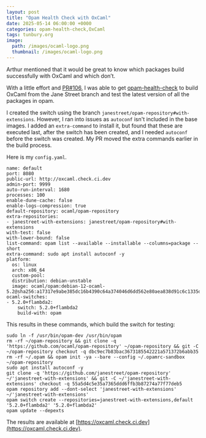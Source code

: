 ```yaml
---
layout: post
title: "Opam Health Check with OxCaml"
date: 2025-05-14 06:00:00 +0000
categories: opam-health-check,OxCaml
tags: tunbury.org
image:
  path: /images/ocaml-logo.png
  thumbnail: /images/ocaml-logo.png
---
```


Arthur mentioned that it would be great to know which packages build successfully with OxCaml and which don’t.

With a little effort and [PR#106](https://github.com/ocurrent/opam-health-check/pull/106), I was able to get [opam-health-check](https://github.com/ocurrent/opam-health-check) to build OxCaml from the Jane Street branch and test the latest version of all the packages in opam.

I created the switch using the branch `janestreet/opam-repository#with-extensions`. However, I ran into issues as `autoconf` isn't included in the base images. I added an `extra-command` to install it, but found that these are executed last, after the switch has been created, and I needed `autoconf` before the switch was created. My PR moved the extra commands earlier in the build process.

Here is my `config.yaml`.

```
name: default
port: 8080
public-url: http://oxcaml.check.ci.dev
admin-port: 9999
auto-run-interval: 1680
processes: 100
enable-dune-cache: false
enable-logs-compression: true
default-repository: ocaml/opam-repository
extra-repositories:
- janestreet-with-extensions: janestreet/opam-repository#with-extensions
with-test: false
with-lower-bound: false
list-command: opam list --available --installable --columns=package --short
extra-command: sudo apt install autoconf -y
platform:
  os: linux
  arch: x86_64
  custom-pool:
  distribution: debian-unstable
  image: ocaml/opam:debian-12-ocaml-5.2@sha256:a17317e9abe385dc16b4390c64a374046d6dd562e80aea838d91c6c1335da357
ocaml-switches:
- 5.2.0+flambda2:
    switch: 5.2.0+flambda2
    build-with: opam
```

This results in these commands, which build the switch for testing:

```
sudo ln -f /usr/bin/opam-dev /usr/bin/opam
rm -rf ~/opam-repository && git clone -q 'https://github.com/ocaml/opam-repository' ~/opam-repository && git -C ~/opam-repository checkout -q dbc9ec7b83bac3673185542221a571372b6abb35
rm -rf ~/.opam && opam init -ya --bare --config ~/.opamrc-sandbox ~/opam-repository
sudo apt install autoconf -y
git clone -q 'https://github.com/janestreet/opam-repository'  ~/'janestreet-with-extensions' && git -C ~/'janestreet-with-extensions' checkout -q 55a5d4c5e35a7365ddd6ffb3b87274a77f77deb5
opam repository add --dont-select 'janestreet-with-extensions' ~/'janestreet-with-extensions'
opam switch create --repositories=janestreet-with-extensions,default '5.2.0+flambda2' '5.2.0+flambda2'
opam update --depexts
```

The results are available at [https://oxcaml.check.ci.dev](https://oxcaml.check.ci.dev).
